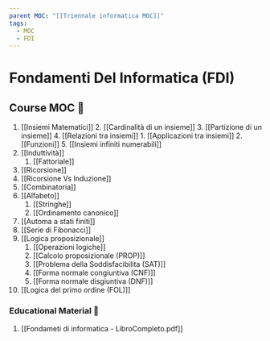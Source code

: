```yaml
---
parent MOC: "[[Triennale informatica MOC]]"
tags:
  - MOC
  - FDI
---
```

# Fondamenti Del Informatica (FDI)


## Course MOC  📒
1. [[Insiemi Matematici]]
	2. [[Cardinalità di un insieme]]
	3. [[Partizione di un insieme]]
	4. [[Relazioni tra insiemi]]
		1. [[Applicazioni tra insiemi]]
		2. [[Funzioni]]
	5.  [[Insiemi infiniti numerabili]]
2. [[Induttività]]
	1. [[Fattoriale]]
3. [[Ricorsione]]
4. [[Ricorsione Vs Induzione]]
5. [[Combinatoria]]
6. [[Alfabeto]]
	1. [[Stringhe]]
	2. [[Ordinamento canonico]]
7. [[Automa a stati finiti]]
8. [[Serie di Fibonacci]]
9. [[Logica proposizionale]]
	1. [[Operazioni logiche]]
	2. [[Calcolo proposizionale (PROP)]]
	3. [[Problema della Soddisfacibilita (SAT)]]
	4. [[Forma normale congiuntiva (CNF)]]
	5. [[Forma normale disgiuntiva (DNF)]]
10. [[Logica del primo ordine (FOL)]]

### Educational Material 🧱
1. [[Fondameti di informatica - LibroCompleto.pdf]]



